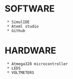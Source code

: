#   SOFTWARE
     * SimulIDE
     * Ateml studio
     * Github
     
#   HARDWARE
     * Atmega328 microcontroller
     * LEDS
     * VOLTMETERS
